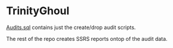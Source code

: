 # TrinityGhoul

[Audits.sql](https://github.com/hfleitas/TrinityGhoul/blob/master/Audits.sql) contains just the create/drop audit scripts.

The rest of the repo creates SSRS reports ontop of the audit data.
